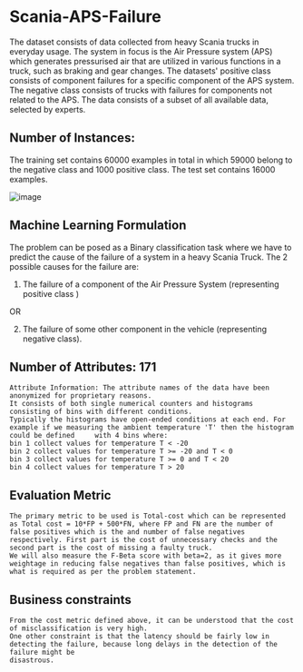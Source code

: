 # Scania-APS-Failure

The dataset consists of data collected from heavy Scania trucks in everyday usage. The system in focus is the Air Pressure system (APS) which generates pressurised air that are utilized in various functions in a truck, such as braking and gear changes. The datasets' positive class consists of component failures for a specific component of the APS system. The negative class consists of trucks with failures for components not related to the APS. The data consists of a subset of all available data, selected by experts.

## Number of Instances: 
The training set contains 60000 examples in total in which 59000 belong to the negative class and 1000 positive class. 
The test set contains 16000 examples.

![image](https://user-images.githubusercontent.com/76097123/160149490-192214bd-5a74-4df6-8075-40e4fcef94b7.png)

## Machine Learning Formulation

The problem can be posed as a Binary classification task where we have to
predict the cause of the failure of a system in a heavy Scania Truck.
The 2 possible causes for the failure are:

1. The failure of a component of the Air Pressure System (representing
positive class )

OR

2. The failure of some other component in the vehicle (representing
negative class).

## Number of Attributes: 171

    Attribute Information: The attribute names of the data have been anonymized for proprietary reasons.
    It consists of both single numerical counters and histograms consisting of bins with different conditions. 
    Typically the histograms have open-ended conditions at each end. For example if we measuring the ambient temperature 'T' then the histogram could be defined     with 4 bins where:
    bin 1 collect values for temperature T < -20
    bin 2 collect values for temperature T >= -20 and T < 0
    bin 3 collect values for temperature T >= 0 and T < 20
    bin 4 collect values for temperature T > 20

## Evaluation Metric

    The primary metric to be used is Total-cost which can be represented as Total cost = 10*FP + 500*FN, where FP and FN are the number of false positives which is the and number of false negatives respectively. First part is the cost of unnecessary checks and the second part is the cost of missing a faulty truck.
    We will also measure the F-Beta score with beta=2, as it gives more weightage in reducing false negatives than false positives, which is what is required as per the problem statement.

## Business constraints

    From the cost metric defined above, it can be understood that the cost of misclassification is very high.
    One other constraint is that the latency should be fairly low in detecting the failure, because long delays in the detection of the failure might be
    disastrous.
